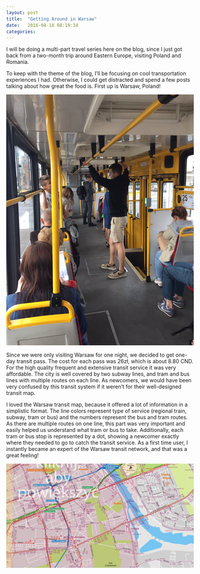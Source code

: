 ```yaml
---
layout: post
title:  "Getting Around in Warsaw"
date:   2016-08-18 08:19:34
categories:  
---
```

I will be doing a multi-part travel series here on the blog, since I just got back from a two-month trip around Eastern Europe, visiting Poland and Romania. 

To keep with the theme of the blog, I’ll be focusing on cool transportation experiences I had. Otherwise, I could get distracted and spend a few posts talking about how great the food is. First up is Warsaw, Poland!

![Cute tram in Warsaw](/images/Warsaw_tram.jpg)

Since we were only visiting Warsaw for one night, we decided to get one-day transit pass. The cost for each pass was 26zł, which is about 8.80 CND. For the high quality frequent and extensive transit service it was very affordable. The city is well covered by two subway lines, and tram and bus lines with multiple routes on each line. As newcomers, we would have been very confused by this transit system if it weren’t for their well-designed transit map. 

I loved the Warsaw transit map, because it offered a lot of information in a simplistic format. The line colors represent type of service (regional train, subway, tram or bus) and the numbers represent the bus and tram routes. As there are multiple routes on one line, this part was very important and easily helped us understand what tram or bus to take. Additionally, each tram or bus stop is represented by a dot, showing a newcomer exactly where they needed to go to catch the transit service. As a first time user, I instantly became an expert of the Warsaw transit network, and that was a great feeling!  


![ZTM Warsaw](/images/Warsaw.png)